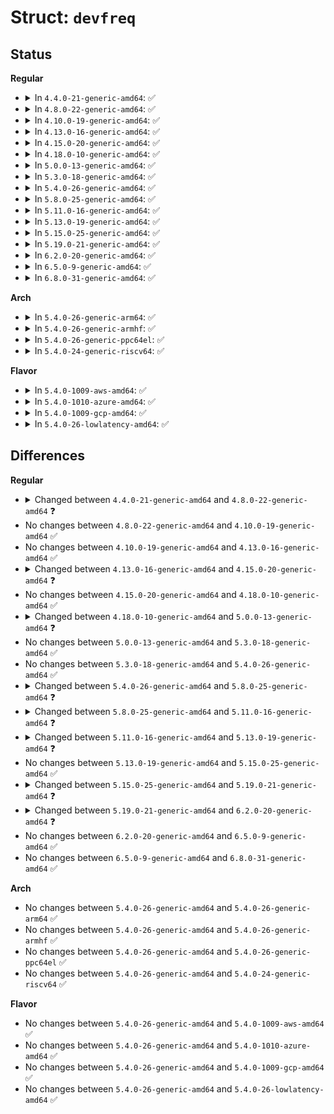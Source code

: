 # Struct: <code>devfreq</code>

## Status
<b>Regular</b>
<ul>
<li>
<details>
<summary>In <code>4.4.0-21-generic-amd64</code>: ✅</summary>

```c
struct devfreq {
    struct list_head node;
    struct mutex lock;
    struct device dev;
    struct devfreq_dev_profile * profile;
    const struct devfreq_governor * governor;
    char[16] governor_name;
    struct notifier_block nb;
    struct delayed_work work;
    long unsigned int previous_freq;
    struct devfreq_dev_status last_status;
    void * data;
    long unsigned int min_freq;
    long unsigned int max_freq;
    bool stop_polling;
    unsigned int total_trans;
    unsigned int * trans_table;
    long unsigned int * time_in_state;
    long unsigned int last_stat_updated;
}
```
</details>
</li>
<li>
<details>
<summary>In <code>4.8.0-22-generic-amd64</code>: ✅</summary>

```c
struct devfreq {
    struct list_head node;
    struct mutex lock;
    struct device dev;
    struct devfreq_dev_profile * profile;
    const struct devfreq_governor * governor;
    char[16] governor_name;
    struct notifier_block nb;
    struct delayed_work work;
    long unsigned int previous_freq;
    struct devfreq_dev_status last_status;
    void * data;
    long unsigned int min_freq;
    long unsigned int max_freq;
    bool stop_polling;
    unsigned int total_trans;
    unsigned int * trans_table;
    long unsigned int * time_in_state;
    long unsigned int last_stat_updated;
    struct srcu_notifier_head transition_notifier_list;
}
```
</details>
</li>
<li>
<details>
<summary>In <code>4.10.0-19-generic-amd64</code>: ✅</summary>

```c
struct devfreq {
    struct list_head node;
    struct mutex lock;
    struct device dev;
    struct devfreq_dev_profile * profile;
    const struct devfreq_governor * governor;
    char[16] governor_name;
    struct notifier_block nb;
    struct delayed_work work;
    long unsigned int previous_freq;
    struct devfreq_dev_status last_status;
    void * data;
    long unsigned int min_freq;
    long unsigned int max_freq;
    bool stop_polling;
    unsigned int total_trans;
    unsigned int * trans_table;
    long unsigned int * time_in_state;
    long unsigned int last_stat_updated;
    struct srcu_notifier_head transition_notifier_list;
}
```
</details>
</li>
<li>
<details>
<summary>In <code>4.13.0-16-generic-amd64</code>: ✅</summary>

```c
struct devfreq {
    struct list_head node;
    struct mutex lock;
    struct device dev;
    struct devfreq_dev_profile * profile;
    const struct devfreq_governor * governor;
    char[16] governor_name;
    struct notifier_block nb;
    struct delayed_work work;
    long unsigned int previous_freq;
    struct devfreq_dev_status last_status;
    void * data;
    long unsigned int min_freq;
    long unsigned int max_freq;
    bool stop_polling;
    unsigned int total_trans;
    unsigned int * trans_table;
    long unsigned int * time_in_state;
    long unsigned int last_stat_updated;
    struct srcu_notifier_head transition_notifier_list;
}
```
</details>
</li>
<li>
<details>
<summary>In <code>4.15.0-20-generic-amd64</code>: ✅</summary>

```c
struct devfreq {
    struct list_head node;
    struct mutex lock;
    struct device dev;
    struct devfreq_dev_profile * profile;
    const struct devfreq_governor * governor;
    char[16] governor_name;
    struct notifier_block nb;
    struct delayed_work work;
    long unsigned int previous_freq;
    struct devfreq_dev_status last_status;
    void * data;
    long unsigned int min_freq;
    long unsigned int max_freq;
    long unsigned int scaling_min_freq;
    long unsigned int scaling_max_freq;
    bool stop_polling;
    unsigned int total_trans;
    unsigned int * trans_table;
    long unsigned int * time_in_state;
    long unsigned int last_stat_updated;
    struct srcu_notifier_head transition_notifier_list;
}
```
</details>
</li>
<li>
<details>
<summary>In <code>4.18.0-10-generic-amd64</code>: ✅</summary>

```c
struct devfreq {
    struct list_head node;
    struct mutex lock;
    struct device dev;
    struct devfreq_dev_profile * profile;
    const struct devfreq_governor * governor;
    char[16] governor_name;
    struct notifier_block nb;
    struct delayed_work work;
    long unsigned int previous_freq;
    struct devfreq_dev_status last_status;
    void * data;
    long unsigned int min_freq;
    long unsigned int max_freq;
    long unsigned int scaling_min_freq;
    long unsigned int scaling_max_freq;
    bool stop_polling;
    unsigned int total_trans;
    unsigned int * trans_table;
    long unsigned int * time_in_state;
    long unsigned int last_stat_updated;
    struct srcu_notifier_head transition_notifier_list;
}
```
</details>
</li>
<li>
<details>
<summary>In <code>5.0.0-13-generic-amd64</code>: ✅</summary>

```c
struct devfreq {
    struct list_head node;
    struct mutex lock;
    struct device dev;
    struct devfreq_dev_profile * profile;
    const struct devfreq_governor * governor;
    char[16] governor_name;
    struct notifier_block nb;
    struct delayed_work work;
    long unsigned int previous_freq;
    struct devfreq_dev_status last_status;
    void * data;
    long unsigned int min_freq;
    long unsigned int max_freq;
    long unsigned int scaling_min_freq;
    long unsigned int scaling_max_freq;
    bool stop_polling;
    long unsigned int suspend_freq;
    long unsigned int resume_freq;
    atomic_t suspend_count;
    unsigned int total_trans;
    unsigned int * trans_table;
    long unsigned int * time_in_state;
    long unsigned int last_stat_updated;
    struct srcu_notifier_head transition_notifier_list;
}
```
</details>
</li>
<li>
<details>
<summary>In <code>5.3.0-18-generic-amd64</code>: ✅</summary>

```c
struct devfreq {
    struct list_head node;
    struct mutex lock;
    struct device dev;
    struct devfreq_dev_profile * profile;
    const struct devfreq_governor * governor;
    char[16] governor_name;
    struct notifier_block nb;
    struct delayed_work work;
    long unsigned int previous_freq;
    struct devfreq_dev_status last_status;
    void * data;
    long unsigned int min_freq;
    long unsigned int max_freq;
    long unsigned int scaling_min_freq;
    long unsigned int scaling_max_freq;
    bool stop_polling;
    long unsigned int suspend_freq;
    long unsigned int resume_freq;
    atomic_t suspend_count;
    unsigned int total_trans;
    unsigned int * trans_table;
    long unsigned int * time_in_state;
    long unsigned int last_stat_updated;
    struct srcu_notifier_head transition_notifier_list;
}
```
</details>
</li>
<li>
<details>
<summary>In <code>5.4.0-26-generic-amd64</code>: ✅</summary>

```c
struct devfreq {
    struct list_head node;
    struct mutex lock;
    struct device dev;
    struct devfreq_dev_profile * profile;
    const struct devfreq_governor * governor;
    char[16] governor_name;
    struct notifier_block nb;
    struct delayed_work work;
    long unsigned int previous_freq;
    struct devfreq_dev_status last_status;
    void * data;
    long unsigned int min_freq;
    long unsigned int max_freq;
    long unsigned int scaling_min_freq;
    long unsigned int scaling_max_freq;
    bool stop_polling;
    long unsigned int suspend_freq;
    long unsigned int resume_freq;
    atomic_t suspend_count;
    unsigned int total_trans;
    unsigned int * trans_table;
    long unsigned int * time_in_state;
    long unsigned int last_stat_updated;
    struct srcu_notifier_head transition_notifier_list;
}
```
</details>
</li>
<li>
<details>
<summary>In <code>5.8.0-25-generic-amd64</code>: ✅</summary>

```c
struct devfreq {
    struct list_head node;
    struct mutex lock;
    struct device dev;
    struct devfreq_dev_profile * profile;
    const struct devfreq_governor * governor;
    char[16] governor_name;
    struct notifier_block nb;
    struct delayed_work work;
    long unsigned int previous_freq;
    struct devfreq_dev_status last_status;
    void * data;
    struct dev_pm_qos_request user_min_freq_req;
    struct dev_pm_qos_request user_max_freq_req;
    long unsigned int scaling_min_freq;
    long unsigned int scaling_max_freq;
    bool stop_polling;
    long unsigned int suspend_freq;
    long unsigned int resume_freq;
    atomic_t suspend_count;
    struct devfreq_stats stats;
    struct srcu_notifier_head transition_notifier_list;
    struct notifier_block nb_min;
    struct notifier_block nb_max;
}
```
</details>
</li>
<li>
<details>
<summary>In <code>5.11.0-16-generic-amd64</code>: ✅</summary>

```c
struct devfreq {
    struct list_head node;
    struct mutex lock;
    struct device dev;
    struct devfreq_dev_profile * profile;
    const struct devfreq_governor * governor;
    struct notifier_block nb;
    struct delayed_work work;
    long unsigned int previous_freq;
    struct devfreq_dev_status last_status;
    void * data;
    struct dev_pm_qos_request user_min_freq_req;
    struct dev_pm_qos_request user_max_freq_req;
    long unsigned int scaling_min_freq;
    long unsigned int scaling_max_freq;
    bool stop_polling;
    long unsigned int suspend_freq;
    long unsigned int resume_freq;
    atomic_t suspend_count;
    struct devfreq_stats stats;
    struct srcu_notifier_head transition_notifier_list;
    struct notifier_block nb_min;
    struct notifier_block nb_max;
}
```
</details>
</li>
<li>
<details>
<summary>In <code>5.13.0-19-generic-amd64</code>: ✅</summary>

```c
struct devfreq {
    struct list_head node;
    struct mutex lock;
    struct device dev;
    struct devfreq_dev_profile * profile;
    const struct devfreq_governor * governor;
    struct opp_table * opp_table;
    struct notifier_block nb;
    struct delayed_work work;
    long unsigned int previous_freq;
    struct devfreq_dev_status last_status;
    void * data;
    struct dev_pm_qos_request user_min_freq_req;
    struct dev_pm_qos_request user_max_freq_req;
    long unsigned int scaling_min_freq;
    long unsigned int scaling_max_freq;
    bool stop_polling;
    long unsigned int suspend_freq;
    long unsigned int resume_freq;
    atomic_t suspend_count;
    struct devfreq_stats stats;
    struct srcu_notifier_head transition_notifier_list;
    struct thermal_cooling_device * cdev;
    struct notifier_block nb_min;
    struct notifier_block nb_max;
}
```
</details>
</li>
<li>
<details>
<summary>In <code>5.15.0-25-generic-amd64</code>: ✅</summary>

```c
struct devfreq {
    struct list_head node;
    struct mutex lock;
    struct device dev;
    struct devfreq_dev_profile * profile;
    const struct devfreq_governor * governor;
    struct opp_table * opp_table;
    struct notifier_block nb;
    struct delayed_work work;
    long unsigned int previous_freq;
    struct devfreq_dev_status last_status;
    void * data;
    struct dev_pm_qos_request user_min_freq_req;
    struct dev_pm_qos_request user_max_freq_req;
    long unsigned int scaling_min_freq;
    long unsigned int scaling_max_freq;
    bool stop_polling;
    long unsigned int suspend_freq;
    long unsigned int resume_freq;
    atomic_t suspend_count;
    struct devfreq_stats stats;
    struct srcu_notifier_head transition_notifier_list;
    struct thermal_cooling_device * cdev;
    struct notifier_block nb_min;
    struct notifier_block nb_max;
}
```
</details>
</li>
<li>
<details>
<summary>In <code>5.19.0-21-generic-amd64</code>: ✅</summary>

```c
struct devfreq {
    struct list_head node;
    struct mutex lock;
    struct device dev;
    struct devfreq_dev_profile * profile;
    const struct devfreq_governor * governor;
    struct opp_table * opp_table;
    struct notifier_block nb;
    struct delayed_work work;
    long unsigned int * freq_table;
    unsigned int max_state;
    long unsigned int previous_freq;
    struct devfreq_dev_status last_status;
    void * data;
    struct dev_pm_qos_request user_min_freq_req;
    struct dev_pm_qos_request user_max_freq_req;
    long unsigned int scaling_min_freq;
    long unsigned int scaling_max_freq;
    bool stop_polling;
    long unsigned int suspend_freq;
    long unsigned int resume_freq;
    atomic_t suspend_count;
    struct devfreq_stats stats;
    struct srcu_notifier_head transition_notifier_list;
    struct thermal_cooling_device * cdev;
    struct notifier_block nb_min;
    struct notifier_block nb_max;
}
```
</details>
</li>
<li>
<details>
<summary>In <code>6.2.0-20-generic-amd64</code>: ✅</summary>

```c
struct devfreq {
    struct list_head node;
    struct mutex lock;
    struct device dev;
    struct devfreq_dev_profile * profile;
    const struct devfreq_governor * governor;
    struct opp_table * opp_table;
    struct notifier_block nb;
    struct delayed_work work;
    long unsigned int * freq_table;
    unsigned int max_state;
    long unsigned int previous_freq;
    struct devfreq_dev_status last_status;
    void * data;
    void * governor_data;
    struct dev_pm_qos_request user_min_freq_req;
    struct dev_pm_qos_request user_max_freq_req;
    long unsigned int scaling_min_freq;
    long unsigned int scaling_max_freq;
    bool stop_polling;
    long unsigned int suspend_freq;
    long unsigned int resume_freq;
    atomic_t suspend_count;
    struct devfreq_stats stats;
    struct srcu_notifier_head transition_notifier_list;
    struct thermal_cooling_device * cdev;
    struct notifier_block nb_min;
    struct notifier_block nb_max;
}
```
</details>
</li>
<li>
<details>
<summary>In <code>6.5.0-9-generic-amd64</code>: ✅</summary>

```c
struct devfreq {
    struct list_head node;
    struct mutex lock;
    struct device dev;
    struct devfreq_dev_profile * profile;
    const struct devfreq_governor * governor;
    struct opp_table * opp_table;
    struct notifier_block nb;
    struct delayed_work work;
    long unsigned int * freq_table;
    unsigned int max_state;
    long unsigned int previous_freq;
    struct devfreq_dev_status last_status;
    void * data;
    void * governor_data;
    struct dev_pm_qos_request user_min_freq_req;
    struct dev_pm_qos_request user_max_freq_req;
    long unsigned int scaling_min_freq;
    long unsigned int scaling_max_freq;
    bool stop_polling;
    long unsigned int suspend_freq;
    long unsigned int resume_freq;
    atomic_t suspend_count;
    struct devfreq_stats stats;
    struct srcu_notifier_head transition_notifier_list;
    struct thermal_cooling_device * cdev;
    struct notifier_block nb_min;
    struct notifier_block nb_max;
}
```
</details>
</li>
<li>
<details>
<summary>In <code>6.8.0-31-generic-amd64</code>: ✅</summary>

```c
struct devfreq {
    struct list_head node;
    struct mutex lock;
    struct device dev;
    struct devfreq_dev_profile * profile;
    const struct devfreq_governor * governor;
    struct opp_table * opp_table;
    struct notifier_block nb;
    struct delayed_work work;
    long unsigned int * freq_table;
    unsigned int max_state;
    long unsigned int previous_freq;
    struct devfreq_dev_status last_status;
    void * data;
    void * governor_data;
    struct dev_pm_qos_request user_min_freq_req;
    struct dev_pm_qos_request user_max_freq_req;
    long unsigned int scaling_min_freq;
    long unsigned int scaling_max_freq;
    bool stop_polling;
    long unsigned int suspend_freq;
    long unsigned int resume_freq;
    atomic_t suspend_count;
    struct devfreq_stats stats;
    struct srcu_notifier_head transition_notifier_list;
    struct thermal_cooling_device * cdev;
    struct notifier_block nb_min;
    struct notifier_block nb_max;
}
```
</details>
</li>
</ul>
<b>Arch</b>
<ul>
<li>
<details>
<summary>In <code>5.4.0-26-generic-arm64</code>: ✅</summary>

```c
struct devfreq {
    struct list_head node;
    struct mutex lock;
    struct device dev;
    struct devfreq_dev_profile * profile;
    const struct devfreq_governor * governor;
    char[16] governor_name;
    struct notifier_block nb;
    struct delayed_work work;
    long unsigned int previous_freq;
    struct devfreq_dev_status last_status;
    void * data;
    long unsigned int min_freq;
    long unsigned int max_freq;
    long unsigned int scaling_min_freq;
    long unsigned int scaling_max_freq;
    bool stop_polling;
    long unsigned int suspend_freq;
    long unsigned int resume_freq;
    atomic_t suspend_count;
    unsigned int total_trans;
    unsigned int * trans_table;
    long unsigned int * time_in_state;
    long unsigned int last_stat_updated;
    struct srcu_notifier_head transition_notifier_list;
}
```
</details>
</li>
<li>
<details>
<summary>In <code>5.4.0-26-generic-armhf</code>: ✅</summary>

```c
struct devfreq {
    struct list_head node;
    struct mutex lock;
    struct device dev;
    struct devfreq_dev_profile * profile;
    const struct devfreq_governor * governor;
    char[16] governor_name;
    struct notifier_block nb;
    struct delayed_work work;
    long unsigned int previous_freq;
    struct devfreq_dev_status last_status;
    void * data;
    long unsigned int min_freq;
    long unsigned int max_freq;
    long unsigned int scaling_min_freq;
    long unsigned int scaling_max_freq;
    bool stop_polling;
    long unsigned int suspend_freq;
    long unsigned int resume_freq;
    atomic_t suspend_count;
    unsigned int total_trans;
    unsigned int * trans_table;
    long unsigned int * time_in_state;
    long unsigned int last_stat_updated;
    struct srcu_notifier_head transition_notifier_list;
}
```
</details>
</li>
<li>
<details>
<summary>In <code>5.4.0-26-generic-ppc64el</code>: ✅</summary>

```c
struct devfreq {
    struct list_head node;
    struct mutex lock;
    struct device dev;
    struct devfreq_dev_profile * profile;
    const struct devfreq_governor * governor;
    char[16] governor_name;
    struct notifier_block nb;
    struct delayed_work work;
    long unsigned int previous_freq;
    struct devfreq_dev_status last_status;
    void * data;
    long unsigned int min_freq;
    long unsigned int max_freq;
    long unsigned int scaling_min_freq;
    long unsigned int scaling_max_freq;
    bool stop_polling;
    long unsigned int suspend_freq;
    long unsigned int resume_freq;
    atomic_t suspend_count;
    unsigned int total_trans;
    unsigned int * trans_table;
    long unsigned int * time_in_state;
    long unsigned int last_stat_updated;
    struct srcu_notifier_head transition_notifier_list;
}
```
</details>
</li>
<li>
<details>
<summary>In <code>5.4.0-24-generic-riscv64</code>: ✅</summary>

```c
struct devfreq {
    struct list_head node;
    struct mutex lock;
    struct device dev;
    struct devfreq_dev_profile * profile;
    const struct devfreq_governor * governor;
    char[16] governor_name;
    struct notifier_block nb;
    struct delayed_work work;
    long unsigned int previous_freq;
    struct devfreq_dev_status last_status;
    void * data;
    long unsigned int min_freq;
    long unsigned int max_freq;
    long unsigned int scaling_min_freq;
    long unsigned int scaling_max_freq;
    bool stop_polling;
    long unsigned int suspend_freq;
    long unsigned int resume_freq;
    atomic_t suspend_count;
    unsigned int total_trans;
    unsigned int * trans_table;
    long unsigned int * time_in_state;
    long unsigned int last_stat_updated;
    struct srcu_notifier_head transition_notifier_list;
}
```
</details>
</li>
</ul>
<b>Flavor</b>
<ul>
<li>
<details>
<summary>In <code>5.4.0-1009-aws-amd64</code>: ✅</summary>

```c
struct devfreq {
    struct list_head node;
    struct mutex lock;
    struct device dev;
    struct devfreq_dev_profile * profile;
    const struct devfreq_governor * governor;
    char[16] governor_name;
    struct notifier_block nb;
    struct delayed_work work;
    long unsigned int previous_freq;
    struct devfreq_dev_status last_status;
    void * data;
    long unsigned int min_freq;
    long unsigned int max_freq;
    long unsigned int scaling_min_freq;
    long unsigned int scaling_max_freq;
    bool stop_polling;
    long unsigned int suspend_freq;
    long unsigned int resume_freq;
    atomic_t suspend_count;
    unsigned int total_trans;
    unsigned int * trans_table;
    long unsigned int * time_in_state;
    long unsigned int last_stat_updated;
    struct srcu_notifier_head transition_notifier_list;
}
```
</details>
</li>
<li>
<details>
<summary>In <code>5.4.0-1010-azure-amd64</code>: ✅</summary>

```c
struct devfreq {
    struct list_head node;
    struct mutex lock;
    struct device dev;
    struct devfreq_dev_profile * profile;
    const struct devfreq_governor * governor;
    char[16] governor_name;
    struct notifier_block nb;
    struct delayed_work work;
    long unsigned int previous_freq;
    struct devfreq_dev_status last_status;
    void * data;
    long unsigned int min_freq;
    long unsigned int max_freq;
    long unsigned int scaling_min_freq;
    long unsigned int scaling_max_freq;
    bool stop_polling;
    long unsigned int suspend_freq;
    long unsigned int resume_freq;
    atomic_t suspend_count;
    unsigned int total_trans;
    unsigned int * trans_table;
    long unsigned int * time_in_state;
    long unsigned int last_stat_updated;
    struct srcu_notifier_head transition_notifier_list;
}
```
</details>
</li>
<li>
<details>
<summary>In <code>5.4.0-1009-gcp-amd64</code>: ✅</summary>

```c
struct devfreq {
    struct list_head node;
    struct mutex lock;
    struct device dev;
    struct devfreq_dev_profile * profile;
    const struct devfreq_governor * governor;
    char[16] governor_name;
    struct notifier_block nb;
    struct delayed_work work;
    long unsigned int previous_freq;
    struct devfreq_dev_status last_status;
    void * data;
    long unsigned int min_freq;
    long unsigned int max_freq;
    long unsigned int scaling_min_freq;
    long unsigned int scaling_max_freq;
    bool stop_polling;
    long unsigned int suspend_freq;
    long unsigned int resume_freq;
    atomic_t suspend_count;
    unsigned int total_trans;
    unsigned int * trans_table;
    long unsigned int * time_in_state;
    long unsigned int last_stat_updated;
    struct srcu_notifier_head transition_notifier_list;
}
```
</details>
</li>
<li>
<details>
<summary>In <code>5.4.0-26-lowlatency-amd64</code>: ✅</summary>

```c
struct devfreq {
    struct list_head node;
    struct mutex lock;
    struct device dev;
    struct devfreq_dev_profile * profile;
    const struct devfreq_governor * governor;
    char[16] governor_name;
    struct notifier_block nb;
    struct delayed_work work;
    long unsigned int previous_freq;
    struct devfreq_dev_status last_status;
    void * data;
    long unsigned int min_freq;
    long unsigned int max_freq;
    long unsigned int scaling_min_freq;
    long unsigned int scaling_max_freq;
    bool stop_polling;
    long unsigned int suspend_freq;
    long unsigned int resume_freq;
    atomic_t suspend_count;
    unsigned int total_trans;
    unsigned int * trans_table;
    long unsigned int * time_in_state;
    long unsigned int last_stat_updated;
    struct srcu_notifier_head transition_notifier_list;
}
```
</details>
</li>
</ul>

## Differences
<b>Regular</b>
<ul>
<li>
<details>
<summary>Changed between <code>4.4.0-21-generic-amd64</code> and <code>4.8.0-22-generic-amd64</code> ❓</summary>
<ul>
<li>
<b>Field added. </b>
<code>struct srcu_notifier_head transition_notifier_list</code>
</li>
</ul>
</details>
</li>
<li>
No changes between <code>4.8.0-22-generic-amd64</code> and <code>4.10.0-19-generic-amd64</code> ✅
</li>
<li>
No changes between <code>4.10.0-19-generic-amd64</code> and <code>4.13.0-16-generic-amd64</code> ✅
</li>
<li>
<details>
<summary>Changed between <code>4.13.0-16-generic-amd64</code> and <code>4.15.0-20-generic-amd64</code> ❓</summary>
<ul>
<li>
<b>Field added. </b>
<code>long unsigned int scaling_min_freq</code>
</li>
<li>
<b>Field added. </b>
<code>long unsigned int scaling_max_freq</code>
</li>
</ul>
</details>
</li>
<li>
No changes between <code>4.15.0-20-generic-amd64</code> and <code>4.18.0-10-generic-amd64</code> ✅
</li>
<li>
<details>
<summary>Changed between <code>4.18.0-10-generic-amd64</code> and <code>5.0.0-13-generic-amd64</code> ❓</summary>
<ul>
<li>
<b>Field added. </b>
<code>long unsigned int suspend_freq</code>
</li>
<li>
<b>Field added. </b>
<code>long unsigned int resume_freq</code>
</li>
<li>
<b>Field added. </b>
<code>atomic_t suspend_count</code>
</li>
</ul>
</details>
</li>
<li>
No changes between <code>5.0.0-13-generic-amd64</code> and <code>5.3.0-18-generic-amd64</code> ✅
</li>
<li>
No changes between <code>5.3.0-18-generic-amd64</code> and <code>5.4.0-26-generic-amd64</code> ✅
</li>
<li>
<details>
<summary>Changed between <code>5.4.0-26-generic-amd64</code> and <code>5.8.0-25-generic-amd64</code> ❓</summary>
<ul>
<li>
<b>Field added. </b>
<code>struct dev_pm_qos_request user_min_freq_req</code>
</li>
<li>
<b>Field added. </b>
<code>struct dev_pm_qos_request user_max_freq_req</code>
</li>
<li>
<b>Field added. </b>
<code>struct devfreq_stats stats</code>
</li>
<li>
<b>Field added. </b>
<code>struct notifier_block nb_min</code>
</li>
<li>
<b>Field added. </b>
<code>struct notifier_block nb_max</code>
</li>
<li>
<b>Field removed. </b>
<code>long unsigned int min_freq</code>
</li>
<li>
<b>Field removed. </b>
<code>long unsigned int max_freq</code>
</li>
<li>
<b>Field removed. </b>
<code>unsigned int total_trans</code>
</li>
<li>
<b>Field removed. </b>
<code>unsigned int * trans_table</code>
</li>
<li>
<b>Field removed. </b>
<code>long unsigned int * time_in_state</code>
</li>
<li>
<b>Field removed. </b>
<code>long unsigned int last_stat_updated</code>
</li>
</ul>
</details>
</li>
<li>
<details>
<summary>Changed between <code>5.8.0-25-generic-amd64</code> and <code>5.11.0-16-generic-amd64</code> ❓</summary>
<ul>
<li>
<b>Field removed. </b>
<code>char[16] governor_name</code>
</li>
</ul>
</details>
</li>
<li>
<details>
<summary>Changed between <code>5.11.0-16-generic-amd64</code> and <code>5.13.0-19-generic-amd64</code> ❓</summary>
<ul>
<li>
<b>Field added. </b>
<code>struct opp_table * opp_table</code>
</li>
<li>
<b>Field added. </b>
<code>struct thermal_cooling_device * cdev</code>
</li>
</ul>
</details>
</li>
<li>
No changes between <code>5.13.0-19-generic-amd64</code> and <code>5.15.0-25-generic-amd64</code> ✅
</li>
<li>
<details>
<summary>Changed between <code>5.15.0-25-generic-amd64</code> and <code>5.19.0-21-generic-amd64</code> ❓</summary>
<ul>
<li>
<b>Field added. </b>
<code>long unsigned int * freq_table</code>
</li>
<li>
<b>Field added. </b>
<code>unsigned int max_state</code>
</li>
</ul>
</details>
</li>
<li>
<details>
<summary>Changed between <code>5.19.0-21-generic-amd64</code> and <code>6.2.0-20-generic-amd64</code> ❓</summary>
<ul>
<li>
<b>Field added. </b>
<code>void * governor_data</code>
</li>
</ul>
</details>
</li>
<li>
No changes between <code>6.2.0-20-generic-amd64</code> and <code>6.5.0-9-generic-amd64</code> ✅
</li>
<li>
No changes between <code>6.5.0-9-generic-amd64</code> and <code>6.8.0-31-generic-amd64</code> ✅
</li>
</ul>
<b>Arch</b>
<ul>
<li>
No changes between <code>5.4.0-26-generic-amd64</code> and <code>5.4.0-26-generic-arm64</code> ✅
</li>
<li>
No changes between <code>5.4.0-26-generic-amd64</code> and <code>5.4.0-26-generic-armhf</code> ✅
</li>
<li>
No changes between <code>5.4.0-26-generic-amd64</code> and <code>5.4.0-26-generic-ppc64el</code> ✅
</li>
<li>
No changes between <code>5.4.0-26-generic-amd64</code> and <code>5.4.0-24-generic-riscv64</code> ✅
</li>
</ul>
<b>Flavor</b>
<ul>
<li>
No changes between <code>5.4.0-26-generic-amd64</code> and <code>5.4.0-1009-aws-amd64</code> ✅
</li>
<li>
No changes between <code>5.4.0-26-generic-amd64</code> and <code>5.4.0-1010-azure-amd64</code> ✅
</li>
<li>
No changes between <code>5.4.0-26-generic-amd64</code> and <code>5.4.0-1009-gcp-amd64</code> ✅
</li>
<li>
No changes between <code>5.4.0-26-generic-amd64</code> and <code>5.4.0-26-lowlatency-amd64</code> ✅
</li>
</ul>

